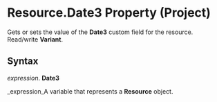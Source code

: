 
# Resource.Date3 Property (Project)

Gets or sets the value of the  **Date3** custom field for the resource. Read/write **Variant**.


## Syntax

 _expression_. **Date3**

 _expression_A variable that represents a  **Resource** object.


